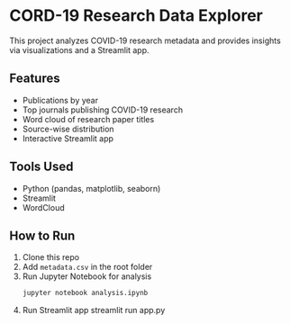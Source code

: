 # CORD-19 Research Data Explorer

This project analyzes COVID-19 research metadata and provides insights via visualizations and a Streamlit app.

## Features
- Publications by year
- Top journals publishing COVID-19 research
- Word cloud of research paper titles
- Source-wise distribution
- Interactive Streamlit app

## Tools Used
- Python (pandas, matplotlib, seaborn)
- Streamlit
- WordCloud

## How to Run
1. Clone this repo
2. Add `metadata.csv` in the root folder
3. Run Jupyter Notebook for analysis
   ```bash
   jupyter notebook analysis.ipynb

4. Run Streamlit app
   streamlit run app.py